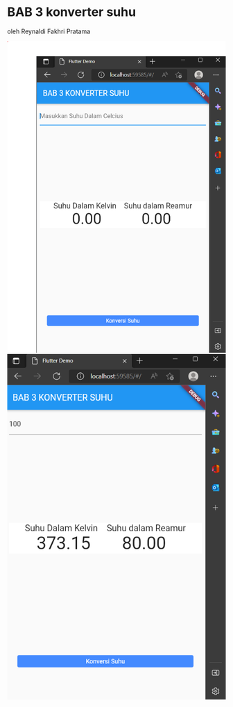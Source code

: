 # BAB 3 konverter suhu
oleh Reynaldi Fakhri Pratama

![ss](https://github.com/renaldi-oss/pemrogaman_mobile/blob/master/Bab3_KonverterSuhu/1.PNG?raw=true "screenshot")
![ss](https://github.com/renaldi-oss/pemrogaman_mobile/blob/master/Bab3_KonverterSuhu/2.PNG?raw=true "screenshot")
